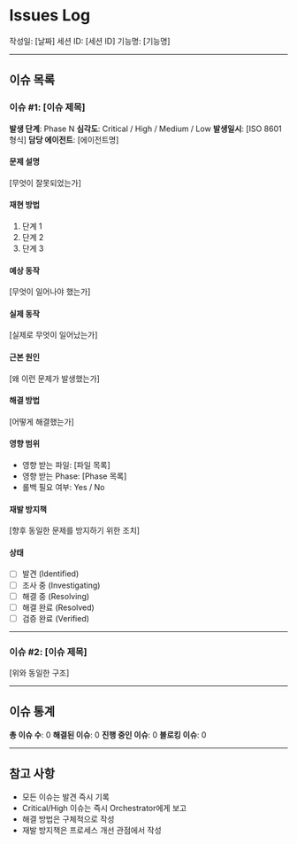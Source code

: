 # Issues Log

작성일: [날짜]
세션 ID: [세션 ID]
기능명: [기능명]

---

## 이슈 목록

### 이슈 #1: [이슈 제목]

**발생 단계**: Phase N
**심각도**: Critical / High / Medium / Low
**발생일시**: [ISO 8601 형식]
**담당 에이전트**: [에이전트명]

#### 문제 설명
[무엇이 잘못되었는가]

#### 재현 방법
1. 단계 1
2. 단계 2
3. 단계 3

#### 예상 동작
[무엇이 일어나야 했는가]

#### 실제 동작
[실제로 무엇이 일어났는가]

#### 근본 원인
[왜 이런 문제가 발생했는가]

#### 해결 방법
[어떻게 해결했는가]

#### 영향 범위
- 영향 받는 파일: [파일 목록]
- 영향 받는 Phase: [Phase 목록]
- 롤백 필요 여부: Yes / No

#### 재발 방지책
[향후 동일한 문제를 방지하기 위한 조치]

#### 상태
- [ ] 발견 (Identified)
- [ ] 조사 중 (Investigating)
- [ ] 해결 중 (Resolving)
- [ ] 해결 완료 (Resolved)
- [ ] 검증 완료 (Verified)

---

### 이슈 #2: [이슈 제목]

[위와 동일한 구조]

---

## 이슈 통계

**총 이슈 수**: 0
**해결된 이슈**: 0
**진행 중인 이슈**: 0
**블로킹 이슈**: 0

---

## 참고 사항

- 모든 이슈는 발견 즉시 기록
- Critical/High 이슈는 즉시 Orchestrator에게 보고
- 해결 방법은 구체적으로 작성
- 재발 방지책은 프로세스 개선 관점에서 작성
